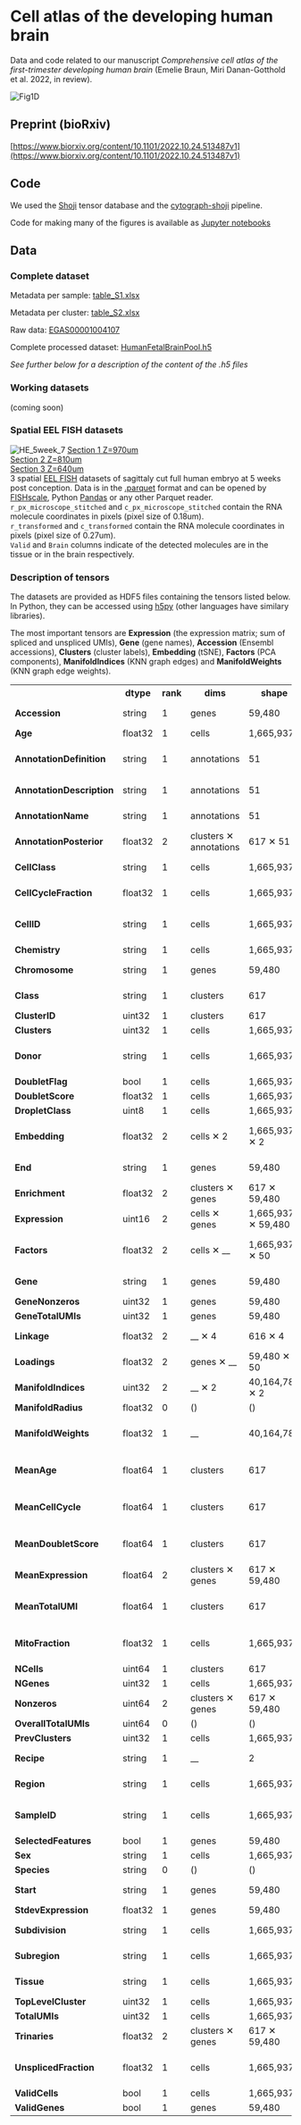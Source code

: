 # Cell atlas of the developing human brain
Data and code related to our manuscript *Comprehensive cell atlas of the first-trimester developing human brain* (Emelie Braun, Miri Danan-Gotthold et al. 2022, in review).

![Fig1D](https://user-images.githubusercontent.com/10656387/197965313-1aab2a5f-d51a-4de1-8d32-338e5bd54bd1.png)


## Preprint (bioRxiv)

[https://www.biorxiv.org/content/10.1101/2022.10.24.513487v1](https://www.biorxiv.org/content/10.1101/2022.10.24.513487v1)

## Code
We used the [Shoji](https://github.com/linnarsson-lab/shoji) tensor database and the [cytograph-shoji](https://github.com/linnarsson-lab/cytograph-shoji) pipeline.

Code for making many of the figures is available as [Jupyter notebooks](notebooks/README.md)

## Data

### Complete dataset
Metadata per sample: [table_S1.xlsx](https://github.com/linnarsson-lab/developing-human-brain/files/9755355/table_S1.xlsx)

Metadata per cluster: [table_S2.xlsx](https://github.com/linnarsson-lab/developing-human-brain/files/9755350/table_S2.xlsx)

Raw data: [EGAS00001004107](https://ega-archive.org/studies/EGAS00001004107)

Complete processed dataset: [HumanFetalBrainPool.h5](https://storage.googleapis.com/linnarsson-lab-human/HumanFetalBrainPool.h5)

*See further below for a description of the content of the .h5 files*

### Working datasets

(coming soon)

### Spatial EEL FISH datasets
![HE_5week_7](https://user-images.githubusercontent.com/9692862/198264133-abe1b830-a0d1-4eb0-a9fb-7038b36c728f.png)
[Section 1 Z=970um](https://storage.googleapis.com/linnarsson-lab-human/EEL_HE_5week/LBEXP20211113_EEL_HE_5w_970um_RNA_transformed_assigned.parquet)  
[Section 2 Z=810um](https://storage.googleapis.com/linnarsson-lab-human/EEL_HE_5week/LBEXP20211119_EEL_HE_5w_810um_RNA_transformed_assigned.parquet)  
[Section 3 Z=640um](https://storage.googleapis.com/linnarsson-lab-human/EEL_HE_5week/LBEXP20211117_EEL_HE_5w_640um_RNA_transformed_assigned.parquet)  
3 spatial [EEL FISH](https://www.nature.com/articles/s41587-022-01455-3) datasets of sagittaly cut full human embryo at 5 weeks post conception. Data is in the [.parquet](https://parquet.apache.org/) format and can be opened by [FISHscale](https://github.com/linnarsson-lab/FISHscale), Python [Pandas](https://pandas.pydata.org/docs/reference/api/pandas.read_parquet.html) or any other Parquet reader.  
`r_px_microscope_stitched` and `c_px_microscope_stitched` contain the RNA molecule coordinates in pixels (pixel size of 0.18um).  
`r_transformed` and	`c_transformed` contain the RNA molecule coordinates in pixels (pixel size of 0.27um).  
`Valid` and `Brain` columns indicate of the detected molecules are in the tissue or in the brain respectively.

### Description of tensors
The datasets are provided as HDF5 files containing the tensors listed below. In Python, they can be accessed using [h5py](https://www.h5py.org) (other languages have similary libraries).

The most important tensors are **Expression** (the expression matrix; sum of spliced and unspliced UMIs), **Gene** (gene names), **Accession** (Ensembl accessions), **Clusters** (cluster labels), **Embedding** (tSNE), **Factors** (PCA components), **ManifoldIndices** (KNN graph edges) and **ManifoldWeights** (KNN graph edge weights).

<table><tbody><tr><th></th><th>dtype</th><th>rank</th><th>dims</th><th>shape</th><th>(values)</th></tr><tr><td align="left"><strong>Accession</strong></td><td align="left">string</td><td align="left">1</td><td>genes</td><td>59,480</td><td>["pCAG-DsRed2_101-650", "pCS-Cherry-DEST_101-850", "pCAG ···</td></tr><tr><td align="left"><strong>Age</strong></td><td align="left">float32</td><td align="left">1</td><td>cells</td><td>1,665,937</td><td>[8.0, 8.0, 8.0, 8.0, 8.0, ...]</td></tr><tr><td align="left"><strong>AnnotationDefinition</strong></td><td align="left">string</td><td align="left">1</td><td>annotations</td><td>51</td><td>["+MPZ", "+EYA1 +ISL1", "+NHLH1", "+MEIS2 +ISL1 +SIX3",  ···</td></tr><tr><td align="left"><strong>AnnotationDescription</strong></td><td align="left">string</td><td align="left">1</td><td>annotations</td><td>51</td><td>["Schwann cell-like (E-SCHWL; +MPZ)", "Otic vesicle of t ···</td></tr><tr><td align="left"><strong>AnnotationName</strong></td><td align="left">string</td><td align="left">1</td><td>annotations</td><td>51</td><td>["E-SCHWL", "HB-OTV", "NBL", "TH-RETN", "CB-PURK", ...]</td></tr><tr><td align="left"><strong>AnnotationPosterior</strong></td><td align="left">float32</td><td align="left">2</td><td>clusters ✕ annotations</td><td>617 ✕ 51</td><td>[[-1.8189894e-12, 6.617445e-24, 1.0, 3.3087225e-24, 3.30 ···</td></tr><tr><td align="left"><strong>CellClass</strong></td><td align="left">string</td><td align="left">1</td><td>cells</td><td>1,665,937</td><td>["Erythrocyte", "Erythrocyte", "Erythrocyte", "Erythrocy ···</td></tr><tr><td align="left"><strong>CellCycleFraction</strong></td><td align="left">float32</td><td align="left">1</td><td>cells</td><td>1,665,937</td><td>[0.0, 0.0001071352, 0.0, 0.00095663266, 0.0, ...]</td></tr><tr><td align="left"><strong>CellID</strong></td><td align="left">string</td><td align="left">1</td><td>cells</td><td>1,665,937</td><td>["10X89_1:AAACGGGAGGCTACGA", "10X89_1:ACGAGGAAGAGCCTAG", ···</td></tr><tr><td align="left"><strong>Chemistry</strong></td><td align="left">string</td><td align="left">1</td><td>cells</td><td>1,665,937</td><td>["v2", "v2", "v2", "v2", "v2", ...]</td></tr><tr><td align="left"><strong>Chromosome</strong></td><td align="left">string</td><td align="left">1</td><td>genes</td><td>59,480</td><td>["chrEXTRA", "chrEXTRA", "chrEXTRA", "chrEXTRA", "chrEXT ···</td></tr><tr><td align="left"><strong>Class</strong></td><td align="left">string</td><td align="left">1</td><td>clusters</td><td>617</td><td>["Neuroblast", "Radial glia", "Radial glia", "Glioblast" ···</td></tr><tr><td align="left"><strong>ClusterID</strong></td><td align="left">uint32</td><td align="left">1</td><td>clusters</td><td>617</td><td>[0, 1, 2, 3, 4, ...]</td></tr><tr><td align="left"><strong>Clusters</strong></td><td align="left">uint32</td><td align="left">1</td><td>cells</td><td>1,665,937</td><td>[240, 240, 236, 240, 233, ...]</td></tr><tr><td align="left"><strong>Donor</strong></td><td align="left">string</td><td align="left">1</td><td>cells</td><td>1,665,937</td><td>["BRC2006", "BRC2006", "BRC2006", "BRC2006", "BRC2006", ...]</td></tr><tr><td align="left"><strong>DoubletFlag</strong></td><td align="left">bool</td><td align="left">1</td><td>cells</td><td>1,665,937</td><td>[False, False, False, False, False, ...]</td></tr><tr><td align="left"><strong>DoubletScore</strong></td><td align="left">float32</td><td align="left">1</td><td>cells</td><td>1,665,937</td><td>[0.02, 0.02, 0.03, 0.01, 0.02, ...]</td></tr><tr><td align="left"><strong>DropletClass</strong></td><td align="left">uint8</td><td align="left">1</td><td>cells</td><td>1,665,937</td><td>[0, 0, 0, 0, 0, ...]</td></tr><tr><td align="left"><strong>Embedding</strong></td><td align="left">float32</td><td align="left">2</td><td>cells ✕ 2</td><td>1,665,937 ✕ 2</td><td>[[22.061909, 11.055673], [23.594717, 10.600938], [25.339 ···</td></tr><tr><td align="left"><strong>End</strong></td><td align="left">string</td><td align="left">1</td><td>genes</td><td>59,480</td><td>["550", "1320", "2090", "3610", "4730", ...]</td></tr><tr><td align="left"><strong>Enrichment</strong></td><td align="left">float32</td><td align="left">2</td><td>clusters ✕ genes</td><td>617 ✕ 59,480</td><td>[[1.0, 1.0, 1.0, 1.0, 1.0, ...], [1.0, 1.0, 1.0, 1.0, 1. ···</td></tr><tr><td align="left"><strong>Expression</strong></td><td align="left">uint16</td><td align="left">2</td><td>cells ✕ genes</td><td>1,665,937 ✕ 59,480</td><td>[[0, 0, 0, 0, 0, ...], [0, 0, 0, 0, 0, ...], [0, 0, 0, 0 ···</td></tr><tr><td align="left"><strong>Factors</strong></td><td align="left">float32</td><td align="left">2</td><td>cells ✕ __</td><td>1,665,937 ✕ 50</td><td>[[-1.5914472, 1.524089, 0.21222332, -4.3109193, -5.85292 ···</td></tr><tr><td align="left"><strong>Gene</strong></td><td align="left">string</td><td align="left">1</td><td>genes</td><td>59,480</td><td>["marker-DsRed", "marker-Cherry", "marker-GFP", "marker- ···</td></tr><tr><td align="left"><strong>GeneNonzeros</strong></td><td align="left">uint32</td><td align="left">1</td><td>genes</td><td>59,480</td><td>[0, 0, 0, 0, 0, ...]</td></tr><tr><td align="left"><strong>GeneTotalUMIs</strong></td><td align="left">uint32</td><td align="left">1</td><td>genes</td><td>59,480</td><td>[0, 0, 0, 0, 0, ...]</td></tr><tr><td align="left"><strong>Linkage</strong></td><td align="left">float32</td><td align="left">2</td><td>__ ✕ 4</td><td>616 ✕ 4</td><td>[[238.0, 239.0, 0.0016231078, 2.0], [237.0, 617.0, 0.002 ···</td></tr><tr><td align="left"><strong>Loadings</strong></td><td align="left">float32</td><td align="left">2</td><td>genes ✕ __</td><td>59,480 ✕ 50</td><td>[[0.0, 0.0, 0.0, 0.0, 0.0, ...], [0.0, 0.0, 0.0, 0.0, 0. ···</td></tr><tr><td align="left"><strong>ManifoldIndices</strong></td><td align="left">uint32</td><td align="left">2</td><td>__ ✕ 2</td><td>40,164,783 ✕ 2</td><td>[[0, 6], [0, 106], [0, 208], [0, 225], [0, 246], ...]</td></tr><tr><td align="left"><strong>ManifoldRadius</strong></td><td align="left">float32</td><td align="left">0</td><td>()</td><td>()</td><td>1.0</td></tr><tr><td align="left"><strong>ManifoldWeights</strong></td><td align="left">float32</td><td align="left">1</td><td>__</td><td>40,164,783</td><td>[0.9746674, 0.9753966, 0.97435904, 0.9760038, 0.98073715 ···</td></tr><tr><td align="left"><strong>MeanAge</strong></td><td align="left">float64</td><td align="left">1</td><td>clusters</td><td>617</td><td>[10.651846331718932, 10.967863210449874, 10.768960981864 ···</td></tr><tr><td align="left"><strong>MeanCellCycle</strong></td><td align="left">float64</td><td align="left">1</td><td>clusters</td><td>617</td><td>[0.002357223176804402, 0.003319249633509612, 0.023186484 ···</td></tr><tr><td align="left"><strong>MeanDoubletScore</strong></td><td align="left">float64</td><td align="left">1</td><td>clusters</td><td>617</td><td>[0.09462042097992746, 0.11769588179965942, 0.19775236498 ···</td></tr><tr><td align="left"><strong>MeanExpression</strong></td><td align="left">float64</td><td align="left">2</td><td>clusters ✕ genes</td><td>617 ✕ 59,480</td><td>[[0.0, 0.0, 0.0, 0.0, 0.0, ...], [0.0, 0.0, 0.0, 0.0, 0. ···</td></tr><tr><td align="left"><strong>MeanTotalUMI</strong></td><td align="left">float64</td><td align="left">1</td><td>clusters</td><td>617</td><td>[5449.63220088626, 5258.164957264958, 7567.301298701311, ···</td></tr><tr><td align="left"><strong>MitoFraction</strong></td><td align="left">float32</td><td align="left">1</td><td>cells</td><td>1,665,937</td><td>[0.0, 0.0038568673, 0.008797339, 0.0015943878, 0.0018687 ···</td></tr><tr><td align="left"><strong>NCells</strong></td><td align="left">uint64</td><td align="left">1</td><td>clusters</td><td>617</td><td>[1354, 1170, 770, 1232, 1536, ...]</td></tr><tr><td align="left"><strong>NGenes</strong></td><td align="left">uint32</td><td align="left">1</td><td>cells</td><td>1,665,937</td><td>[121, 271, 674, 101, 113, ...]</td></tr><tr><td align="left"><strong>Nonzeros</strong></td><td align="left">uint64</td><td align="left">2</td><td>clusters ✕ genes</td><td>617 ✕ 59,480</td><td>[[0, 0, 0, 0, 0, ...], [0, 0, 0, 0, 0, ...], [0, 0, 0, 0 ···</td></tr><tr><td align="left"><strong>OverallTotalUMIs</strong></td><td align="left">uint64</td><td align="left">0</td><td>()</td><td>()</td><td>13029800607</td></tr><tr><td align="left"><strong>PrevClusters</strong></td><td align="left">uint32</td><td align="left">1</td><td>cells</td><td>1,665,937</td><td>[658, 658, 662, 658, 669, ...]</td></tr><tr><td align="left"><strong>Recipe</strong></td><td align="left">string</td><td align="left">1</td><td>__</td><td>2</td><td>["{'InitializeWorkspace': {'from_workspace': 'samples202 ···</td></tr><tr><td align="left"><strong>Region</strong></td><td align="left">string</td><td align="left">1</td><td>cells</td><td>1,665,937</td><td>["Telencephalon", "Telencephalon", "Telencephalon", "Tel ···</td></tr><tr><td align="left"><strong>SampleID</strong></td><td align="left">string</td><td align="left">1</td><td>cells</td><td>1,665,937</td><td>["10X89_1", "10X89_1", "10X89_1", "10X89_1", "10X89_1", ...]</td></tr><tr><td align="left"><strong>SelectedFeatures</strong></td><td align="left">bool</td><td align="left">1</td><td>genes</td><td>59,480</td><td>[False, False, False, False, False, ...]</td></tr><tr><td align="left"><strong>Sex</strong></td><td align="left">string</td><td align="left">1</td><td>cells</td><td>1,665,937</td><td>["", "", "", "", "", ...]</td></tr><tr><td align="left"><strong>Species</strong></td><td align="left">string</td><td align="left">0</td><td>()</td><td>()</td><td>"Homo sapiens"</td></tr><tr><td align="left"><strong>Start</strong></td><td align="left">string</td><td align="left">1</td><td>genes</td><td>59,480</td><td>["1", "571", "1341", "2111", "3631", ...]</td></tr><tr><td align="left"><strong>StdevExpression</strong></td><td align="left">float32</td><td align="left">1</td><td>genes</td><td>59,480</td><td>[0.0, 0.0, 0.0, 0.0, 0.0, ...]</td></tr><tr><td align="left"><strong>Subdivision</strong></td><td align="left">string</td><td align="left">1</td><td>cells</td><td>1,665,937</td><td>["Cortex", "Cortex", "Cortex", "Cortex", "Cortex", ...]</td></tr><tr><td align="left"><strong>Subregion</strong></td><td align="left">string</td><td align="left">1</td><td>cells</td><td>1,665,937</td><td>["Cortex", "Cortex", "Cortex", "Cortex", "Cortex", ...]</td></tr><tr><td align="left"><strong>Tissue</strong></td><td align="left">string</td><td align="left">1</td><td>cells</td><td>1,665,937</td><td>["Cortex", "Cortex", "Cortex", "Cortex", "Cortex", ...]</td></tr><tr><td align="left"><strong>TopLevelCluster</strong></td><td align="left">uint32</td><td align="left">1</td><td>cells</td><td>1,665,937</td><td>[25, 25, 25, 25, 25, ...]</td></tr><tr><td align="left"><strong>TotalUMIs</strong></td><td align="left">uint32</td><td align="left">1</td><td>cells</td><td>1,665,937</td><td>[4630, 9334, 9321, 3136, 4281, ...]</td></tr><tr><td align="left"><strong>Trinaries</strong></td><td align="left">float32</td><td align="left">2</td><td>clusters ✕ genes</td><td>617 ✕ 59,480</td><td>[[-1.8189894e-12, -1.8189894e-12, -1.8189894e-12, -1.818 ···</td></tr><tr><td align="left"><strong>UnsplicedFraction</strong></td><td align="left">float32</td><td align="left">1</td><td>cells</td><td>1,665,937</td><td>[0.3514039, 0.33833298, 0.3174552, 0.32589287, 0.3585611 ···</td></tr><tr><td align="left"><strong>ValidCells</strong></td><td align="left">bool</td><td align="left">1</td><td>cells</td><td>1,665,937</td><td>[True, True, True, True, True, ...]</td></tr><tr><td align="left"><strong>ValidGenes</strong></td><td align="left">bool</td><td align="left">1</td><td>genes</td><td>59,480</td><td>[False, False, False, False, False, ...]</td></tr></tbody></table>
